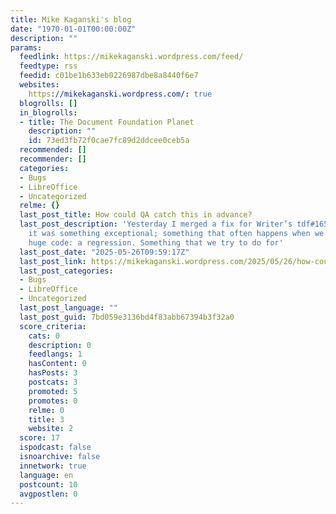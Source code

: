 ```yaml
---
title: Mike Kaganski's blog
date: "1970-01-01T00:00:00Z"
description: ""
params:
  feedlink: https://mikekaganski.wordpress.com/feed/
  feedtype: rss
  feedid: c01be1b633eb0226987dbe8a8440f6e7
  websites:
    https://mikekaganski.wordpress.com/: true
  blogrolls: []
  in_blogrolls:
  - title: The Document Foundation Planet
    description: ""
    id: 73ed3fb72f0cae7fc89d2ddcee0ceb5a
  recommended: []
  recommender: []
  categories:
  - Bugs
  - LibreOffice
  - Uncategorized
  relme: {}
  last_post_title: How could QA catch this in advance?
  last_post_description: 'Yesterday I merged a fix for Writer’s tdf#165094. Not that
    it was something exceptional; something that often happens when we change the
    huge code: a regression. Something that we try to do for'
  last_post_date: "2025-05-26T09:59:17Z"
  last_post_link: https://mikekaganski.wordpress.com/2025/05/26/how-could-qa-catch-this-in-advance/
  last_post_categories:
  - Bugs
  - LibreOffice
  - Uncategorized
  last_post_language: ""
  last_post_guid: 7bd059e3136bd4f83abb67394b3f32a0
  score_criteria:
    cats: 0
    description: 0
    feedlangs: 1
    hasContent: 0
    hasPosts: 3
    postcats: 3
    promoted: 5
    promotes: 0
    relme: 0
    title: 3
    website: 2
  score: 17
  ispodcast: false
  isnoarchive: false
  innetwork: true
  language: en
  postcount: 10
  avgpostlen: 0
---
```


